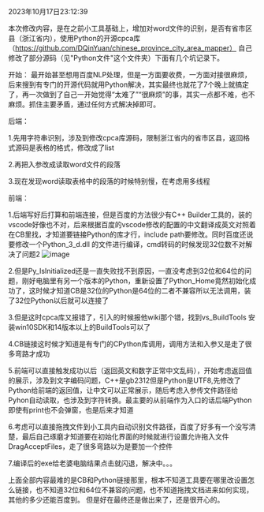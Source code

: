 
2023年10月17日23:12:39

本次修改内容，是在之前小工具基础上，增加对word文件的识别，是否有省市区县（浙江省内），使用Python的开源cpca库（https://github.com/DQinYuan/chinese_province_city_area_mapper）
自己修改了部分源码（见"Python文件"这个文件夹）下面有几个坑记录下。

开始：
最开始甚至想用百度NLP处理，但是一方面要收费，一方面对接很麻烦，后来搜到有专门的开源代码就用Python解决，其实最终也就花了7个晚上就搞定了，再一次做到了自己一开始觉得“太难了”“很麻烦”的事，其实一点都不难，也不麻烦。抓住主要矛盾，通过任何方式解决掉即可。

后端：

1.先用字符串识别，涉及到修改cpca库源码，限制浙江省内的省市区县，返回格式源码是表格的格式，修改成了list

2.再把入参改成读取word文件的段落

3.现在发现word读取表格中的段落的时候特别慢，在考虑用多线程

前端：

1.后端写好后打算和前端连接，但是百度的方法很少有C++ Builder工具的，装的vscode好像也不对，后来根据百度的vscode修改的配置的中文翻译成英文对照着在CB里找，才知道要链接Python的库才行，include path要修改。同时百度还说要修改一个Python_3_d.dll 的文件进行编译，cmd转码的时候发现32位数不对解决了问题2
![image](https://github.com/zhangity/C-Builder-to-Word---checkProandCity/assets/9999872/387a2188-6f2f-426d-b16f-94b42181bdd5)

2.但是Py_IsInitialized还是一直失败找不到原因，一直没考虑到32位和64位的问题，刚好电脑里有另一个版本的Python，重新设置了Python_Home竟然初始化成功了，这时候才知道CB是32位的Python是64位的二者不兼容所以无法调用，装了32位Python以后就可以连接了

3.但是这时cpca库又报错了，引入的时候报他wiki那个错，找到vs_BuildTools 安装win10SDK和14版本以上的BuildTools可以了

4.CB链接这时候才知道是有专门的CPython库调用，调用方法和入参又是走了很多弯路才成功

5.前端可以直接触发成功以后（返回英文和数字正常中文乱码），开始考虑返回值的展示，涉及到文字编码问题，C++是gb2312但是Python是UTF8,先修改了Python给前端的返回值，让中文可以正常展示，随后考虑入参传文件路径给Pyhon自动读取，也涉及到字符转换。最主要的从前端作为入口的话后端Python即使有print也不会弹窗，也是后来才知道

6.考虑可以直接拖拽文件到小工具内自动识别文件路径，百度了好多有一个没写清楚，最后自己琢磨才知道要在初始化界面的时候就进行设置允许拖入文件DragAcceptFiles，走了很多弯路以为是要加一个控件

7.编译后的exe给老婆电脑结果点击就闪退，解决中。。。

上面全部内容最难的是CB和Python链接那里，根本不知道工具要在哪里改设置怎么链接，也不知道32位和64位不兼容的问题，也不知道拖拽文档进来如何实现，其他的多少还能百度到。
但是好在最终还是做出来了，还是很开心的。










